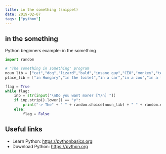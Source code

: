 ```yaml
---
title: in the something (snippet)
date: 2019-02-07
tags: ["python"]
---
```


## in the something

Python beginners example: in the something

```python
import random

# "The something in something" program
noun_lib = ["cat","dog","lizard","bald","insane guy","CEO","monkey","teacher","ballerina","old man","nerd","lion","alien","elephant"]
place_lib = ["in Hungary","in the toilet","in a car","in a zoo","in a lions cave","in a park","in Norway","in Rio","on Mars","on a tree","on the roof of Burj-Khalifa"]

flag = True
while flag:
    inp = str(input("\nDo you want more? [Y/n] "))
    if inp.strip().lower() == "y":
        print("-> The" + " " + random.choice(noun_lib) + " " + random.choice(place_lib) + ".")
    else:
        flag = False


```

## Useful links

- Learn Python: https://pythonbasics.org
- Download Python: https://python.org
